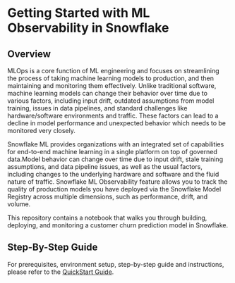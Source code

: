 # Getting Started with ML Observability in Snowflake

## Overview

MLOps is a core function of ML engineering and focuses on streamlining the process of taking machine learning models to production, and then maintaining and monitoring them effectively.  Unlike traditional software, machine learning models can change their behavior over time due to various factors, including input drift, outdated assumptions from model training, issues in data pipelines, and standard challenges like hardware/software environments and traffic. These factors can lead to a decline in model performance and unexpected behavior which needs to be monitored very closely.

Snowflake ML provides organizations with an integrated set of capabilities for end-to-end machine learning in a single platform on top of governed data.Model behavior can change over time due to input drift, stale training assumptions, and data pipeline issues, as well as the usual factors, including changes to the underlying hardware and software and the fluid nature of traffic. Snowflake ML Observability feature allows you to track the quality of production models you have deployed via the Snowflake Model Registry across multiple dimensions, such as performance, drift, and volume.

This repository contains a notebook that walks you through building, deploying, and monitoring a customer churn prediction model in Snowflake.


## Step-By-Step Guide

For prerequisites, environment setup, step-by-step guide and instructions, please refer to the [QuickStart Guide]().
